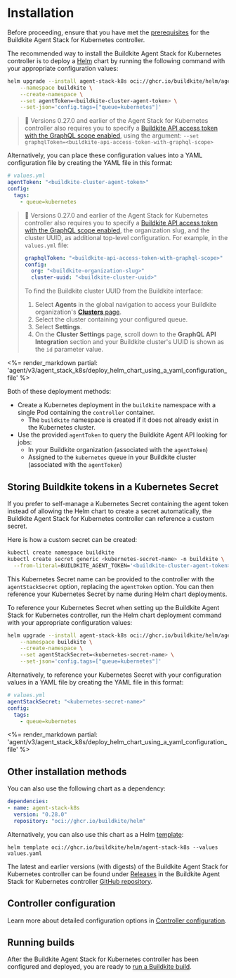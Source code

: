 # Installation

Before proceeding, ensure that you have met the [prerequisites](/docs/agent/v3/agent-stack-k8s#before-you-start) for the Buildkite Agent Stack for Kubernetes controller.

The recommended way to install the Buildkite Agent Stack for Kubernetes controller is to deploy a [Helm](https://helm.sh) chart by running the following command with your appropriate configuration values:

```bash
helm upgrade --install agent-stack-k8s oci://ghcr.io/buildkite/helm/agent-stack-k8s \
    --namespace buildkite \
    --create-namespace \
    --set agentToken=<buildkite-cluster-agent-token> \
    --set-json='config.tags=["queue=kubernetes"]'
```

> 📘
> Versions 0.27.0 and earlier of the Agent Stack for Kubernetes controller also requires you to specify a [Buildkite API access token with the GraphQL scope enabled](/docs/apis/graphql-api#authentication), using the argument: `--set graphqlToken=<buildkite-api-access-token-with-graphql-scope>`

Alternatively, you can place these configuration values into a YAML configuration file by creating the YAML file in this format:

```yaml
# values.yml
agentToken: "<buildkite-cluster-agent-token>"
config:
  tags:
    - queue=kubernetes
```

> 📘
> Versions 0.27.0 and earlier of the Agent Stack for Kubernetes controller also requires you to specify a [Buildkite API access token with the GraphQL scope enabled](/docs/apis/graphql-api#authentication), the organization slug, and the cluster UUID, as additional top-level configuration. For example, in the `values.yml` file:
>
> ```yaml
> graphqlToken: "<buildkite-api-access-token-with-graphql-scope>"
> config:
>   org: "<buildkite-organization-slug>"
>   cluster-uuid: "<buildkite-cluster-uuid>"
> ```
>
> To find the Buildkite cluster UUID from the Buildkite interface:
>
> 1. Select **Agents** in the global navigation to access your Buildkite organization's [**Clusters** page](https://buildkite.com/organizations/-/clusters).
> 1. Select the cluster containing your configured queue.
> 1. Select **Settings**.
> 1. On the **Cluster Settings** page, scroll down to the **GraphQL API Integration** section and your Buildkite cluster's UUID is shown as the `id` parameter value.

<%= render_markdown partial: 'agent/v3/agent_stack_k8s/deploy_helm_chart_using_a_yaml_configuration_file' %>

Both of these deployment methods:

- Create a Kubernetes deployment in the `buildkite` namespace with a single Pod containing the `controller` container.
  * The `buildkite` namespace is created if it does not already exist in the Kubernetes cluster.
- Use the provided `agentToken` to query the Buildkite Agent API looking for jobs:
  * In your Buildkite organization (associated with the `agentToken`)
  * Assigned to the `kubernetes` queue in your Buildkite cluster (associated with the `agentToken`)


## Storing Buildkite tokens in a Kubernetes Secret

If you prefer to self-manage a Kubernetes Secret containing the agent token instead of allowing the Helm chart to create a secret automatically, the Buildkite Agent Stack for Kubernetes controller can reference a custom secret.

Here is how a custom secret can be created:

```bash
kubectl create namespace buildkite
kubectl create secret generic <kubernetes-secret-name> -n buildkite \
  --from-literal=BUILDKITE_AGENT_TOKEN='<buildkite-cluster-agent-token>'
```

This Kubernetes Secret name can be provided to the controller with the `agentStackSecret` option, replacing the `agentToken` option. You can then reference your Kubernetes Secret by name during Helm chart deployments.

To reference your Kubernetes Secret when setting up the Buildkite Agent Stack for Kubernetes controller, run the Helm chart deployment command with your appropriate configuration values:

```bash
helm upgrade --install agent-stack-k8s oci://ghcr.io/buildkite/helm/agent-stack-k8s \
    --namespace buildkite \
    --create-namespace \
    --set agentStackSecret=<kubernetes-secret-name> \
    --set-json='config.tags=["queue=kubernetes"]'
```

Alternatively, to reference your Kubernetes Secret with your configuration values in a YAML file by creating the YAML file in this format:

```yaml
# values.yml
agentStackSecret: "<kubernetes-secret-name>"
config:
  tags:
    - queue=kubernetes
```

<%= render_markdown partial: 'agent/v3/agent_stack_k8s/deploy_helm_chart_using_a_yaml_configuration_file' %>

## Other installation methods

You can also use the following chart as a dependency:

```yaml
dependencies:
- name: agent-stack-k8s
  version: "0.28.0"
  repository: "oci://ghcr.io/buildkite/helm"
```

Alternatively, you can also use this chart as a Helm [template](https://helm.sh/docs/chart_best_practices/templates/):

```
helm template oci://ghcr.io/buildkite/helm/agent-stack-k8s --values values.yaml
```

The latest and earlier versions (with digests) of the Buildkite Agent Stack for Kubernetes controller can be found under [Releases](https://github.com/buildkite/agent-stack-k8s/releases) in the Buildkite Agent Stack for Kubernetes controller [GitHub repository](https://github.com/buildkite/agent-stack-k8s/).

## Controller configuration

Learn more about detailed configuration options in [Controller configuration](/docs/agent/v3/agent-stack-k8s/controller-configuration).

## Running builds

After the Buildkite Agent Stack for Kubernetes controller has been configured and deployed, you are ready to [run a Buildkite build](/docs/agent/v3/agent-stack-k8s/running-builds).
